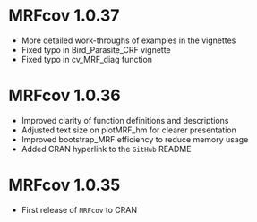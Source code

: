 # MRFcov 1.0.37
*   More detailed work-throughs of examples in the vignettes
*   Fixed typo in Bird_Parasite_CRF vignette
*   Fixed typo in cv_MRF_diag function

# MRFcov 1.0.36
*   Improved clarity of function definitions and descriptions
*   Adjusted text size on plotMRF_hm for clearer presentation
*   Improved bootstrap_MRF efficiency to reduce memory usage
*   Added CRAN hyperlink to the `GitHub` README

# MRFcov 1.0.35

*   First release of `MRFcov` to CRAN
